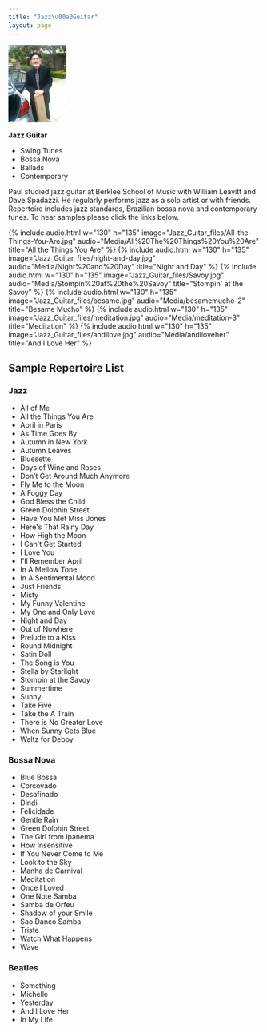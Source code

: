 ```yaml
---
title: "Jazz\u00a0Guitar"
layout: page
---
```


<div class="side-block" markdown=1>
<img src="Jazz_Guitar_files/photoforgephoto.jpg" alt="Paul outdoors with his guitar case">

**Jazz Guitar**
- Swing Tunes
- Bossa Nova
- Ballads
- Contemporary
</div>

Paul studied jazz guitar at Berklee School of Music with William Leavitt and Dave Spadazzi. He regularly performs jazz as a solo artist or with friends. Repertoire includes jazz standards, Brazilian bossa nova and contemporary tunes. To hear samples please click the links below.

{% include audio.html w="130" h="135" image="Jazz_Guitar_files/All-the-Things-You-Are.jpg" audio="Media/All%20The%20Things%20You%20Are" title="All the Things You Are" %}
{% include audio.html w="130" h="135" image="Jazz_Guitar_files/night-and-day.jpg" audio="Media/Night%20and%20Day" title="Night and Day" %}
{% include audio.html w="130" h="135" image="Jazz_Guitar_files/Savoy.jpg" audio="Media/Stompin%20at%20the%20Savoy" title="Stompin' at the Savoy" %}
{% include audio.html w="130" h="135" image="Jazz_Guitar_files/besame.jpg" audio="Media/besamemucho-2" title="Besame Mucho" %}
{% include audio.html w="130" h="135" image="Jazz_Guitar_files/meditation.jpg" audio="Media/meditation-3" title="Meditation" %}
{% include audio.html w="130" h="135" image="Jazz_Guitar_files/andilove.jpg" audio="Media/andiloveher" title="And I Love Her" %}

## Sample Repertoire List

### Jazz

- All of Me
- All the Things You Are
- April in Paris
- As Time Goes By
- Autumn in New York
- Autumn Leaves
- Bluesette
- Days of Wine and Roses
- Don’t Get Around Much Anymore
- Fly Me to the Moon
- A Foggy Day
- God Bless the Child
- Green Dolphin Street
- Have You Met Miss Jones
- Here's That Rainy Day
- How High the Moon
- I Can't Get Started
- I Love You
- I'll Remember April
- In A Mellow Tone
- In A Sentimental Mood
- Just Friends
- Misty
- My Funny Valentine
- My One and Only Love
- Night and Day
- Out of Nowhere
- Prelude to a Kiss
- Round Midnight
- Satin Doll
- The Song is You
- Stella by Starlight
- Stompin at the Savoy
- Summertime
- Sunny
- Take Five
- Take the A Train
- There is No Greater Love
- When Sunny Gets Blue
- Waltz for Debby

### Bossa Nova

- Blue Bossa
- Corcovado
- Desafinado
- Dindi
- Felicidade
- Gentle Rain
- Green Dolphin Street
- The Girl from Ipanema
- How Insensitive
- If You Never Come to Me
- Look to the Sky
- Manha de Carnival
- Meditation
- Once I Loved
- One Note Samba
- Samba de Orfeu
- Shadow of your Smile
- Sao Danco Samba
- Triste
- Watch What Happens
- Wave

### Beatles

- Something
- Michelle
- Yesterday
- And I Love Her
- In My Life
